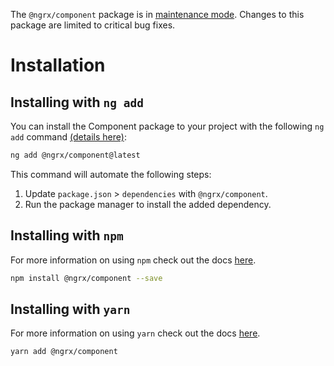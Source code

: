 <div class="alert is-critical">

The `@ngrx/component` package is in <a href="https://github.com/ngrx/platform/issues/4872" target="_blank">maintenance mode</a>.
Changes to this package are limited to critical bug fixes.

</div>

# Installation

## Installing with `ng add`

You can install the Component package to your project with the following `ng add` command <a href="https://angular.dev/cli/add" target="_blank">(details here)</a>:

```sh
ng add @ngrx/component@latest
```

This command will automate the following steps:

1. Update `package.json` > `dependencies` with `@ngrx/component`.
2. Run the package manager to install the added dependency. 

## Installing with `npm`

For more information on using `npm` check out the docs <a href="https://docs.npmjs.com/cli/install" target="_blank">here</a>.

```sh
npm install @ngrx/component --save
```

## Installing with `yarn`

For more information on using `yarn` check out the docs <a href="https://yarnpkg.com/getting-started/usage#installing-all-the-dependencies" target="_blank">here</a>.

```sh
yarn add @ngrx/component
```
